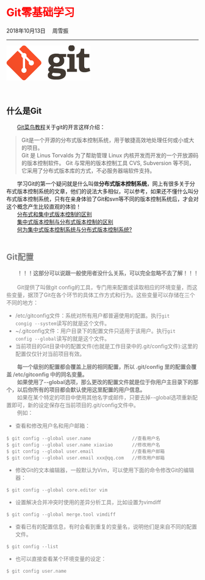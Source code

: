 # <font color=red> Git零基础学习 </font>
2018年10月13日 &emsp;周雪振

---
![git img](img/git.png)

<br />

## 什么是Git
&emsp;&emsp;[Git菜鸟教程](http://www.runoob.com/git/git-tutorial.html)关于git的开言这样介绍：
> Git是一个开源的分布式版本控制系统，用于敏捷高效地处理任何或小或大的项目。<br/>
>Git 是 Linus Torvalds 为了帮助管理 Linux 内核开发而开发的一个开放源码的版本控制软件。
>Git 与常用的版本控制工具 CVS, Subversion 等不同，它采用了分布式版本库的方式，不必服务器端软件支持。

&emsp;&emsp;学习Git的第一个疑问就是什么叫做**分布式版本控制系统**，网上有很多关于分布式版本控制系统的文章，他们的说法大多相似，可以参考，如果还不懂什么叫分布式版本控制系统，只有在亲身体验了Git和svn等不同的版本控制系统后，才会对这个概念产生比较直观的体验！<br />
&emsp;&emsp;[分布式和集中式版本控制的区别](https://blog.csdn.net/zhangqun23/article/details/52972261)<br />
&emsp;&emsp;[集中式版本控制与分布式版本控制的区别](https://www.jianshu.com/p/302932e65bbb)<br />
&emsp;&emsp;[何为集中式版本控制系统与分布式版本控制系统?](https://blog.csdn.net/gggg_ggg/article/details/49981617)<br />
&emsp;&emsp;
## <font color=gray> Git配置
&emsp;&emsp;**！！！这部分可以说跟一般使用者没什么关系，可以完全忽略不去了解！！！**<br /><br />
&emsp;&emsp;Git提供了叫做git config的工具，专门用来配置或读取相应的环境变量，而这些变量，据顶了Git在各个环节的具体工作方式和行为。这些变量可以存储在三个不同的地方：
* /etc/gitconfig文件：系统对所有用户都普遍使用的配置。执行<code>git congig --system</code>读写的就是这个文件。
* ~/.gitconfig文件：用户目录下的配置文件只适用于该用户。执行<code>git config --global</code>读写的就是这个文件。
* 当前项目的Git目录中的配置文件(也就是工作目录中的.git/config文件):这里的配置仅仅针对当前项目有效。<br />

&emsp;&emsp;**每一个级别的配置都会覆盖上层的相同配置，所以 .git/config 里的配置会覆盖 /etc/gitconfig 中的同名变量。**<br />
&emsp;&emsp;**如果使用了--global选项，那么更改的配置文件就是位于你用户主目录下的那个，以后你所有的项目都会默认使用这里配置的用户信息。**<br />
&emsp;&emsp;如果在某个特定的项目中使用其他名字或邮件，只要去掉--global选项重新配置即可，新的设定保存在当前项目的.git/config文件中。<br />
&emsp;&emsp;例如：
* 查看和修改用户名和用户邮箱：
```
$ git config --global user.name               //查看用户名
$ git config --global user.name xiaxiao       //修改用户名
$ git config --global user.email              //查看用户邮箱
$ git config --global user.email xxx@qq.com   //修改用户邮箱
```
* 修改Git的文本编辑器，一般默认为Vim，可以使用下面的命令修改Git的编辑器：
```
$ git config --global core.editor vim
```
* 设置解决合并冲突时使用的差异分析工具，比如设置为vimdiff
```
$ git config --global merge.tool vimdiff
```
* 查看已有的配置信息，有时会看到重复的变量名，说明他们是来自不同的配置文件。
```
$ git config --list
```
* 也可以直接查看某个环境变量的设定：
```
$ git config user.name
```


</font>